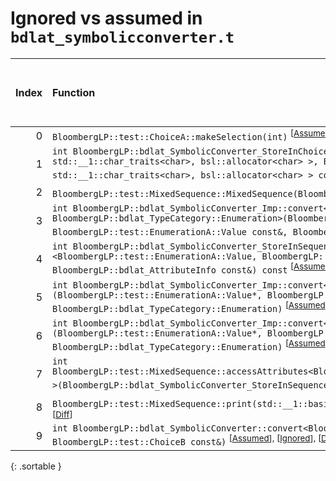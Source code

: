 # Ignored vs assumed in `bdlat_symbolicconverter.t`

<script src="../sorttable.js"></script>

|   Index | Function                                                                                                                                                                                                                                                                                                                                                                                                                                              |   Difference in number of lines |   Function size difference in bytes | Number of lines in assumed build   | Number of bytes in assumed build   | Number of lines in ignored build   | Number of bytes in ignored build   |
|--------:|:------------------------------------------------------------------------------------------------------------------------------------------------------------------------------------------------------------------------------------------------------------------------------------------------------------------------------------------------------------------------------------------------------------------------------------------------------|--------------------------------:|------------------------------------:|:-----------------------------------|:-----------------------------------|:-----------------------------------|:-----------------------------------|
|       0 | `BloombergLP::test::ChoiceA::makeSelection(int)` <sup>\[[Assumed](0.assume.s.txt)\], \[[Ignored](0.none.s.txt)\], \[[Diff](0.diff.html)\]                                                                                                                                                                                                                                                                                                             |                               5 |                                   0 | 288                                | 4,256,544                          | 288                                | 4,256,640                          |
|       1 | `int BloombergLP::bdlat_SymbolicConverter_StoreInChoice<BloombergLP::test::ChoiceA>::operator()<bsl::basic_string<char, std::__1::char_traits<char>, bsl::allocator<char> >, BloombergLP::bdlat_SelectionInfo>(bsl::basic_string<char, std::__1::char_traits<char>, bsl::allocator<char> > const&, BloombergLP::bdlat_SelectionInfo const&) const` <sup>\[[Assumed](1.assume.s.txt)\], \[[Ignored](1.none.s.txt)\], \[[Diff](1.diff.html)\]           |                               3 |                                   0 | 320                                | 4,261,168                          | 320                                | 4,261,088                          |
|       2 | `BloombergLP::test::MixedSequence::MixedSequence(BloombergLP::bslma::Allocator*)` <sup>\[[Assumed](2.assume.s.txt)\], \[[Ignored](2.none.s.txt)\], \[[Diff](2.diff.html)\]                                                                                                                                                                                                                                                                            |                               2 |                                   0 | 576                                | 4,254,800                          | 576                                | 4,254,896                          |
|       3 | `int BloombergLP::bdlat_SymbolicConverter_Imp::convert<BloombergLP::test::CustomizedA, BloombergLP::test::EnumerationA::Value, BloombergLP::bdlat_TypeCategory::Enumeration>(BloombergLP::test::CustomizedA*, BloombergLP::bdlat_TypeCategory::CustomizedType, BloombergLP::test::EnumerationA::Value const&, BloombergLP::bdlat_TypeCategory::Enumeration)` <sup>\[[Assumed](3.assume.s.txt)\], \[[Ignored](3.none.s.txt)\], \[[Diff](3.diff.html)\] |                              -6 |                                 -16 | 336                                | 4,262,064                          | 352                                | 4,261,984                          |
|       4 | `int BloombergLP::bdlat_SymbolicConverter_StoreInSequence<BloombergLP::test::MixedSequence>::operator()<BloombergLP::test::EnumerationA::Value, BloombergLP::bdlat_AttributeInfo>(BloombergLP::test::EnumerationA::Value const&, BloombergLP::bdlat_AttributeInfo const&) const` <sup>\[[Assumed](4.assume.s.txt)\], \[[Ignored](4.none.s.txt)\], \[[Diff](4.diff.html)\]                                                                             |                              -6 |                                 -16 | 304                                | 4,259,936                          | 320                                | 4,259,744                          |
|       5 | `int BloombergLP::bdlat_SymbolicConverter_Imp::convert<BloombergLP::test::EnumerationA::Value, BloombergLP::test::EnumerationA::Value>(BloombergLP::test::EnumerationA::Value*, BloombergLP::bdlat_TypeCategory::Enumeration, BloombergLP::test::EnumerationA::Value const&, BloombergLP::bdlat_TypeCategory::Enumeration)` <sup>\[[Assumed](5.assume.s.txt)\], \[[Ignored](5.none.s.txt)\], \[[Diff](5.diff.html)\]                                  |                              -8 |                                 -32 | 448                                | 4,262,400                          | 480                                | 4,262,336                          |
|       6 | `int BloombergLP::bdlat_SymbolicConverter_Imp::convert<BloombergLP::test::EnumerationA::Value, BloombergLP::test::EnumerationB::Value>(BloombergLP::test::EnumerationA::Value*, BloombergLP::bdlat_TypeCategory::Enumeration, BloombergLP::test::EnumerationB::Value const&, BloombergLP::bdlat_TypeCategory::Enumeration)` <sup>\[[Assumed](6.assume.s.txt)\], \[[Ignored](6.none.s.txt)\], \[[Diff](6.diff.html)\]                                  |                              -8 |                                 -32 | 448                                | 4,263,968                          | 480                                | 4,263,936                          |
|       7 | `int BloombergLP::test::MixedSequence::accessAttributes<BloombergLP::bdlat_SymbolicConverter_StoreInSequence<BloombergLP::test::MixedSequence> >(BloombergLP::bdlat_SymbolicConverter_StoreInSequence<BloombergLP::test::MixedSequence>&) const` <sup>\[[Assumed](7.assume.s.txt)\], \[[Ignored](7.none.s.txt)\], \[[Diff](7.diff.html)\]                                                                                                             |                             -15 |                                 -48 | 336                                | 4,259,120                          | 384                                | 4,259,072                          |
|       8 | `BloombergLP::test::MixedSequence::print(std::__1::basic_ostream<char, std::__1::char_traits<char> >&, int, int) const` <sup>\[[Assumed](8.assume.s.txt)\], \[[Ignored](8.none.s.txt)\], \[[Diff](8.diff.html)\]                                                                                                                                                                                                                                      |                             -16 |                                 -64 | 1,312                              | 4,213,280                          | 1,376                              | 4,213,280                          |
|       9 | `int BloombergLP::bdlat_SymbolicConverter::convert<BloombergLP::test::ChoiceA, BloombergLP::test::ChoiceB>(BloombergLP::test::ChoiceA*, BloombergLP::test::ChoiceB const&)` <sup>\[[Assumed](9.assume.s.txt)\], \[[Ignored](9.none.s.txt)\], \[[Diff](9.diff.html)\]                                                                                                                                                                                  |                             -16 |                                 -64 | 224                                | 4,256,832                          | 288                                | 4,256,928                          |
{: .sortable }
